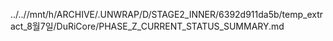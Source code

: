 ../..//mnt/h/ARCHIVE/.UNWRAP/D/STAGE2_INNER/6392d911da5b/temp_extract_8월7일/DuRiCore/PHASE_Z_CURRENT_STATUS_SUMMARY.md